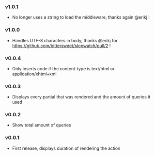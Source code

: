 ### v1.0.1
  * No longer uses a string to load the middleware, thanks again @erikj !

### v1.0.0
  * Handles UTF-8 characters in body, thanks @erikj for https://github.com/bittersweet/stopwatch/pull/2 !

### v0.0.4
  * Only inserts code if the content-type is text/html or application/xhtml+xml

### v0.0.3
  * Displays every partial that was rendered and the amount of queries it used

### v0.0.2
  * Show total amount of queries

### v0.0.1
  * First release, displays duration of rendering the action
